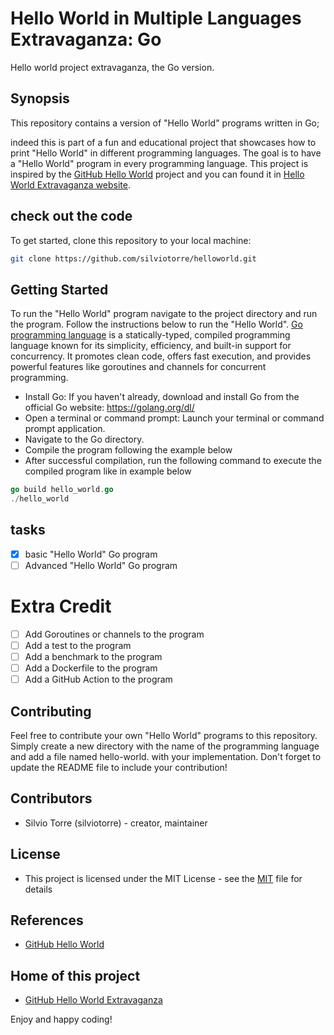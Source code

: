 # Hello World in Multiple Languages Extravaganza: Go
Hello world project extravaganza, the Go version.
## Synopsis
This repository contains a version of "Hello World" programs written in Go;

indeed this is part of a fun and educational project that showcases how to print "Hello World" in different programming languages. The goal is to have a "Hello World" program in every programming language. This project is inspired by the [GitHub Hello World](https://docs.github.com/en/get-started/quickstart/hello-world) project and you can found it in [Hello World Extravaganza website](https://silviotorre.github.io/helloworld/).
 
## check out the code
To get started, clone this repository to your local machine:
```bash
git clone https://github.com/silviotorre/helloworld.git
```
## Getting Started
To run the "Hello World" program navigate to the project directory and run the program. Follow the instructions below to run the "Hello World".
[Go programming language](https://go.dev/) is a statically-typed, compiled programming language known for its simplicity, efficiency, and built-in support for concurrency. It promotes clean code, offers fast execution, and provides powerful features like goroutines and channels for concurrent programming.

- Install Go: If you haven't already, download and install Go from the official Go website: https://golang.org/dl/
- Open a terminal or command prompt: Launch your terminal or command prompt application.
- Navigate to the Go directory.
- Compile the program following the example below
- After successful compilation, run the following command to execute the compiled program like in example below

```go
go build hello_world.go
./hello_world
```




## tasks
- [x]  basic "Hello World"  Go program
- [ ]  Advanced "Hello World" Go program

# Extra Credit
- [ ] Add Goroutines or channels to the program
- [ ] Add a test to the program
- [ ] Add a benchmark to the program
- [ ] Add a Dockerfile to the program
- [ ] Add a GitHub Action to the program

## Contributing
Feel free to contribute your own "Hello World" programs to this repository. Simply create a new directory with the name of the programming language and add a file named hello-world.<extension> with your implementation. Don't forget to update the README file to include your contribution!

## Contributors
- Silvio Torre (silviotorre)  - creator, maintainer

## License
- This project is licensed under the MIT License - see the [MIT](https://choosealicense.com/licenses/mit/) file for details

## References
- [GitHub Hello World](https://docs.github.com/en/get-started/quickstart/hello-world)

## Home of this project
- [GitHub Hello World Extravaganza](https://github.com/silviotorre/helloworld/)

Enjoy and happy coding!